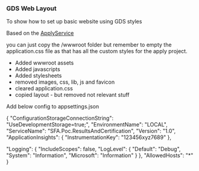 ### GDS Web Layout ###

To show how to set up  basic website using GDS styles

Based on the [ApplyService](https://github.com/SkillsFundingAgency/tl-matching/tree/master/src/Sfa.Tl.Matching.Web)

you can just copy the /wwwroot folder but remember to empty the application.css file as that has all the custom styles for the apply project.

- Added wwwroot assets
- Added javascripts
- Added stylesheets
- removed images, css, lib, js and favicon
- cleared application.css
- copied layout - but removed not relevant stuff

Add below config to appsettings.json

{
  "ConfigurationStorageConnectionString": "UseDevelopmentStorage=true;",
  "EnvironmentName": "LOCAL",
  "ServiceName": "SFA.Poc.ResultsAndCertification",
  "Version": "1.0",
  "ApplicationInsights": {
    "InstrumentationKey": "123456xyz7689"
  },

  "Logging": {
    "IncludeScopes": false,
    "LogLevel": {
      "Default": "Debug",
      "System": "Information",
      "Microsoft": "Information"
    }
  },
  "AllowedHosts": "*"
}
